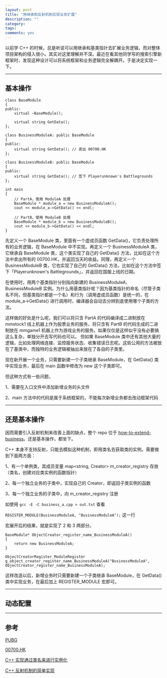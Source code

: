 ```yaml
---
layout: post
title: "用继承和反射机制实现业务扩展"
description: ""
category: 
tags:
comments: yes
---
```


以前学 C++ 的时候，总是听说可以用继承和基类指针去扩展业务逻辑，而对整体项目架构的侵入很小。其实对这里理解并不深。最近在看其他同学写的搜索引擎新框架时，发现这种设计可以将系统框架和业务逻辑完全解耦开。于是决定实现一下。

----------

## 基本操作

```	
class BaseModule
{
public:
	virtual ~BaseModule(); 

	virtual string GetData();
};

class BusinessModuleA: public BaseModule
{
public:
	virtual string GetData(); // 卖出 00700.HK
};

class BusinessModuleB: public BaseModule
{
public:
	virtual string GetData(); // 签下 Playerunknown's Battlegrounds
};

int main 
{
	// PartA，使用 ModuleA 处理 
	BaseModule * module_a = new BusinessModuleA();
	cout << module_a->GetData() << endl;

	// PartB，使用 ModuleB 处理 
	BaseModule * module_b = new BusinessModuleB();
	cout << module_b->GetData() << endl;
}
```

先定义一个 BaseModule 类，里面有一个虚成员函数 GetData()，它负责处理所有的业务逻辑，在 BaseModule 中不实现。再定义一个 BusinessModuleA 类，它继承自 BaseModule 类，这个类实现了自己的 GetData() 方法，比如在这个方法中卖出所有的 00700.HK，并返回当天的收益。同理，再定义一个 BusinessModuleB 类，它也实现了自己的 GetData() 方法，比如在这个方法中签下「Playerunknown's Battlegrounds」，并返回在国服上线的日期。

在使用时，用两个基类指针分别指向新建的 BusinessModuleA、BusinessModuleB 实例。为什么用基类指针呢？因为基类指针的命名（尽管子类名不同，但基类指针都是一个名）和行为（调用虚成员函数）是统一的，在 module_a->GetData() 进行调用时，编译器会自动去分辨到底使用哪个子类的方法。

这样做的好处是什么呢，我们可以将只含 PartA 的代码编译成二进制放在 mmstock1 线上机器上作为股票业务的服务，将只含有 PartB 的代码生成的二进制放在 mmgame1 机器上作为游戏业务的服务。如果仅仅是这样似乎没有必要搞这么复杂，单独分开去写代码也可以。
但如果 BaseModule 类中还有其他大量的逻辑，比如处理网络连接、监控服务状态、收集错误日志呢。这些公用的方法被放在了基类中，而独特的业务逻辑被抽出来放在了各自的子类里。

现在新开展一个业务，只需要新建一个子类继承 BaseModule，在 GetData() 类中实现业务，最后在 main 函数中修改为 new 这个子类即可。

但这种方式有一些问题，

1、需要在入口文件中添加新增业务的头文件

2、main 方法中的代码是属于系统框架的，不能每次新增业务都去改动框架代码

------------

## 还是基本操作

因而需要引入反射机制来改善上面的缺点，整个 repo 位于 [how-to-extend-business](https://github.com/Huangtuzhi/code-gist/tree/master/Cpp/how-to-extend-business)。还是基本操作，都坐下。

C++ 本身不支持反射，只能去模拟这种机制，即用类名去获取类的实例。需要做到下面两方面：

1、有一个单例类，其成员变量 map<string, Creator> m_creator_registry 存放（类名，创建对应类实例的函数指针）

2、每一个独立业务的子类中，实现自己的 Creator，即返回子类实例的函数

3、每一个独立业务的子类中，向 m_creator_registry 注册 

如使用 `gcc -E -C business_a.cpp > out.txt` 查看

`REGISTER_MODULE(BusinessModuleA, "BusinessModuleA");` 这一行

宏展开后的结果，就是实现了 2 和 3 两部分。

```
BaseModule* ObjectCreator_register_name_BusinessModuleA()
{ 
	return new BusinessModuleA; 
} 

ObjectCreatorRegister_ModuleRegister 
g_object_creator_register_name_BusinessModuleA("BusinessModuleA",
ObjectCreator_register_name_BusinessModuleA);
```

这样改造以后，新增业务时只需要新建一个子类继承 BaseModule，在 GetData() 类中实现业务，在最后加上 REGISTER_MODULE 宏即可。

-------------

## 动态配置

-------------

## 参考

[PUBG](https://mp.weixin.qq.com/s/FREXun1jWP5zH4prVEVO6Q)

[00700.HK](https://www.futunn.com/quote/stock?m=hk&code=00700)

[C++ 实现通过类名来进行实例化](http://www.cnblogs.com/cycxtz/p/4871927.html)

[C++ 反射机制的简单实现](http://www.cnblogs.com/xudong-bupt/p/6643721.html)

